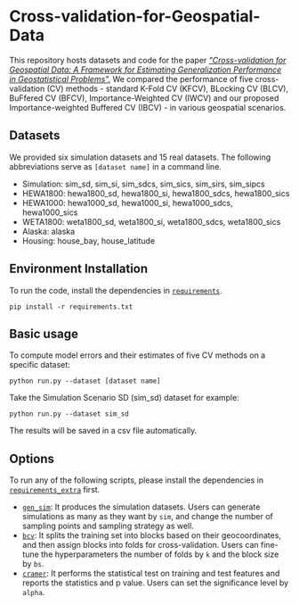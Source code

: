 # Cross-validation-for-Geospatial-Data
This repository hosts datasets and code for the paper _["Cross-validation for Geospatial Data: A Framework for Estimating Generalization Performance in Geostatistical Problems".](https://openreview.net/forum?id=VgJhYu7FmQ)_
We compared the performance of five cross-validation (CV) methods - standard K-Fold CV (KFCV), BLocking CV (BLCV), BuFfered CV (BFCV), Importance-Weighted CV (IWCV) and our proposed Importance-weighted Buffered CV (IBCV) - in various geospatial scenarios.

## Datasets
We provided six simulation datasets and 15 real datasets.
The following abbreviations serve as `[dataset name]` in a command line.
* Simulation: sim_sd, sim_si, sim_sdcs, sim_sics, sim_sirs, sim_sipcs
* HEWA1800: hewa1800_sd, hewa1800_si, hewa1800_sdcs, hewa1800_sics
* HEWA1000: hewa1000_sd, hewa1000_si, hewa1000_sdcs, hewa1000_sics
* WETA1800: weta1800_sd, weta1800_si, weta1800_sdcs, weta1800_sics
* Alaska: alaska
* Housing: house_bay, house_latitude

## Environment Installation
To run the code, install the dependencies in [`requirements`](./requirements.txt).
```
pip install -r requirements.txt
```

## Basic usage
To compute model errors and their estimates of five CV methods on a specific dataset:
```
python run.py --dataset [dataset name]
```
Take the Simulation Scenario SD (sim_sd) dataset for example:
```
python run.py --dataset sim_sd
```
The results will be saved in a csv file automatically.

## Options
To run any of the following scripts, please install the dependencies in [`requirements_extra`](./requirements_extra.txt) first.
* [`gen_sim`](./gen_sim.jl): It produces the simulation datasets. Users can generate simulations as many as they want by `sim`, and change the number of sampling points and sampling strategy as well.
* [`bcv`](./bcv.r): It splits the training set into blocks based on their geocoordinates, and then assign blocks into folds for cross-validation. Users can fine-tune the hyperparameters the number of folds by `k` and the block size by `bs`.
* [`cramer`](./cramer.r): It performs the statistical test on training and test features and reports the statistics and p value. Users can set the significance level by `alpha`.

